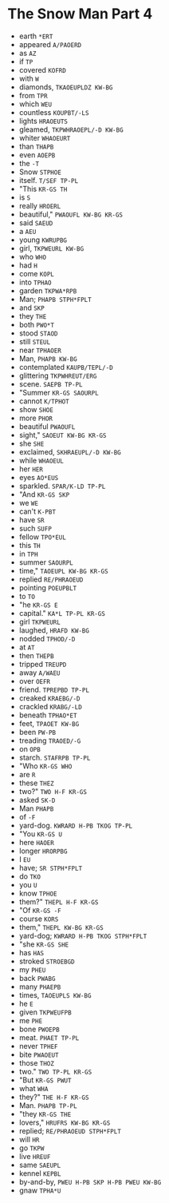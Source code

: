 # The Snow Man Part 4

* earth `*ERT`
* appeared `A/PAOERD`
* as `AZ`
* if `TP`
* covered `KOFRD`
* with `W`
* diamonds, `TKAOEUPLDZ KW-BG`
* from `TPR`
* which `WEU`
* countless `KOUPBT/-LS`
* lights `HRAOEUTS`
* gleamed, `TKPWHRAOEPL/-D KW-BG`
* whiter `WHAOEURT`
* than `THAPB`
* even `AOEPB`
* the `-T`
* Snow `STPHOE`
* itself. `T/SEF TP-PL`
* "This `KR-GS TH`
* is `S`
* really `HROERL`
* beautiful," `PWAOUFL KW-BG KR-GS`
* said `SAEUD`
* a `AEU`
* young `KWRUPBG`
* girl, `TKPWEURL KW-BG`
* who `WHO`
* had `H`
* come `KOPL`
* into `TPHAO`
* garden `TKPWA*RPB`
* Man; `PHAPB STPH*FPLT`
* and `SKP`
* they `THE`
* both `PWO*T`
* stood `STAOD`
* still `STEUL`
* near `TPHAOER`
* Man, `PHAPB KW-BG`
* contemplated `KAUPB/TEPL/-D`
* glittering `TKPWHREUT/ERG`
* scene. `SAEPB TP-PL`
* "Summer `KR-GS SAOURPL`
* cannot `K/TPHOT`
* show `SHOE`
* more `PHOR`
* beautiful `PWAOUFL`
* sight," `SAOEUT KW-BG KR-GS`
* she `SHE`
* exclaimed, `SKHRAEUPL/-D KW-BG`
* while `WHAOEUL`
* her `HER`
* eyes `AO*EUS`
* sparkled. `SPAR/K-LD TP-PL`
* "And `KR-GS SKP`
* we `WE`
* can't `K-PBT`
* have `SR`
* such `SUFP`
* fellow `TPO*EUL`
* this `TH`
* in `TPH`
* summer `SAOURPL`
* time," `TAOEUPL KW-BG KR-GS`
* replied `RE/PHRAOEUD`
* pointing `POEUPBLT`
* to `TO`
* "he `KR-GS E`
* capital." `KA*L TP-PL KR-GS`
* girl `TKPWEURL`
* laughed, `HRAFD KW-BG`
* nodded `TPHOD/-D`
* at `AT`
* then `THEPB`
* tripped `TREUPD`
* away `A/WAEU`
* over `OEFR`
* friend. `TPREPBD TP-PL`
* creaked `KRAEBG/-D`
* crackled `KRABG/-LD`
* beneath `TPHAO*ET`
* feet, `TPAOET KW-BG`
* been `PW-PB`
* treading `TRAOED/-G`
* on `OPB`
* starch. `STAFRPB TP-PL`
* "Who `KR-GS WHO`
* are `R`
* these `THEZ`
* two?" `TWO H-F KR-GS`
* asked `SK-D`
* Man `PHAPB`
* of `-F`
* yard-dog. `KWRARD H-PB TKOG TP-PL`
* "You `KR-GS U`
* here `HAOER`
* longer `HRORPBG`
* I `EU`
* have; `SR STPH*FPLT`
* do `TKO`
* you `U`
* know `TPHOE`
* them?" `THEPL H-F KR-GS`
* "Of `KR-GS -F`
* course `KORS`
* them," `THEPL KW-BG KR-GS`
* yard-dog; `KWRARD H-PB TKOG STPH*FPLT`
* "she `KR-GS SHE`
* has `HAS`
* stroked `STROEBGD`
* my `PHEU`
* back `PWABG`
* many `PHAEPB`
* times, `TAOEUPLS KW-BG`
* he `E`
* given `TKPWEUFPB`
* me `PHE`
* bone `PWOEPB`
* meat. `PHAET TP-PL`
* never `TPHEF`
* bite `PWAOEUT`
* those `THOZ`
* two." `TWO TP-PL KR-GS`
* "But `KR-GS PWUT`
* what `WHA`
* they?" `THE H-F KR-GS`
* Man. `PHAPB TP-PL`
* "they `KR-GS THE`
* lovers," `HRUFRS KW-BG KR-GS`
* replied; `RE/PHRAOEUD STPH*FPLT`
* will `HR`
* go `TKPW`
* live `HREUF`
* same `SAEUPL`
* kennel `KEPBL`
* by-and-by, `PWEU H-PB SKP H-PB PWEU KW-BG`
* gnaw `TPHA*U`
